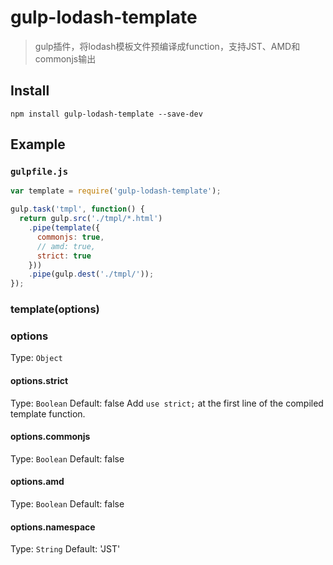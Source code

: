 gulp-lodash-template
====================

> gulp插件，将lodash模板文件预编译成function，支持JST、AMD和commonjs输出

## Install
```
npm install gulp-lodash-template --save-dev
```

## Example
### `gulpfile.js`
```js
var template = require('gulp-lodash-template');

gulp.task('tmpl', function() {
  return gulp.src('./tmpl/*.html')
    .pipe(template({
      commonjs: true,
      // amd: true,
      strict: true
    }))
    .pipe(gulp.dest('./tmpl/'));
});
```

### template(options)

### options

Type: `Object`

#### options.strict
Type: `Boolean`
Default: false
Add `use strict;` at the first line of the compiled template function.

#### options.commonjs
Type: `Boolean`
Default: false

#### options.amd
Type: `Boolean`
Default: false

#### options.namespace
Type: `String`
Default: 'JST'
